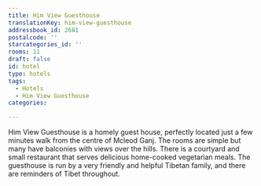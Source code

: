 ```yaml
---
title: Him View Guesthouse
translationKey: him-view-guesthouse
addressbook_id: 2681
postalcode: ''
starcategories_id: ''
rooms: 11
draft: false
id: hotel
type: hotels
tags:
  - Hotels
  - Him View Guesthouse
categories:

---
```

Him View Guesthouse is a homely guest house, perfectly located just a few minutes walk from the centre of Mcleod Ganj. The rooms are simple but many have balconies with views over the hills. There is a courtyard and small restaurant that serves delicious home-cooked vegetarian meals. The guesthouse is run by a very friendly and helpful Tibetan family, and there are reminders of Tibet throughout.